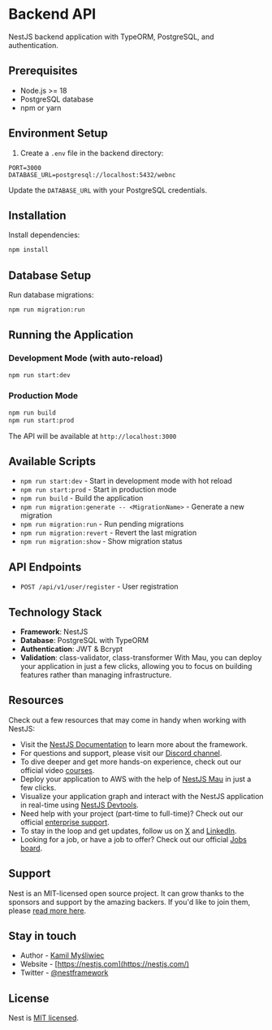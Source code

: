 # Backend API

NestJS backend application with TypeORM, PostgreSQL, and authentication.

## Prerequisites

- Node.js >= 18
- PostgreSQL database
- npm or yarn

## Environment Setup

1. Create a `.env` file in the backend directory:

```env
PORT=3000
DATABASE_URL=postgresql://localhost:5432/webnc
```

Update the `DATABASE_URL` with your PostgreSQL credentials.

## Installation

Install dependencies:

```bash
npm install
```

## Database Setup

Run database migrations:

```bash
npm run migration:run
```

## Running the Application

### Development Mode (with auto-reload)

```bash
npm run start:dev
```

### Production Mode

```bash
npm run build
npm run start:prod
```

The API will be available at `http://localhost:3000`

## Available Scripts

- `npm run start:dev` - Start in development mode with hot reload
- `npm run start:prod` - Start in production mode
- `npm run build` - Build the application
- `npm run migration:generate -- <MigrationName>` - Generate a new migration
- `npm run migration:run` - Run pending migrations
- `npm run migration:revert` - Revert the last migration
- `npm run migration:show` - Show migration status

## API Endpoints

- `POST /api/v1/user/register` - User registration

## Technology Stack

- **Framework**: NestJS
- **Database**: PostgreSQL with TypeORM
- **Authentication**: JWT & Bcrypt
- **Validation**: class-validator, class-transformer
  With Mau, you can deploy your application in just a few clicks, allowing you to focus on building features rather than managing infrastructure.

## Resources

Check out a few resources that may come in handy when working with NestJS:

- Visit the [NestJS Documentation](https://docs.nestjs.com) to learn more about the framework.
- For questions and support, please visit our [Discord channel](https://discord.gg/G7Qnnhy).
- To dive deeper and get more hands-on experience, check out our official video [courses](https://courses.nestjs.com/).
- Deploy your application to AWS with the help of [NestJS Mau](https://mau.nestjs.com) in just a few clicks.
- Visualize your application graph and interact with the NestJS application in real-time using [NestJS Devtools](https://devtools.nestjs.com).
- Need help with your project (part-time to full-time)? Check out our official [enterprise support](https://enterprise.nestjs.com).
- To stay in the loop and get updates, follow us on [X](https://x.com/nestframework) and [LinkedIn](https://linkedin.com/company/nestjs).
- Looking for a job, or have a job to offer? Check out our official [Jobs board](https://jobs.nestjs.com).

## Support

Nest is an MIT-licensed open source project. It can grow thanks to the sponsors and support by the amazing backers. If you'd like to join them, please [read more here](https://docs.nestjs.com/support).

## Stay in touch

- Author - [Kamil Myśliwiec](https://twitter.com/kammysliwiec)
- Website - [https://nestjs.com](https://nestjs.com/)
- Twitter - [@nestframework](https://twitter.com/nestframework)

## License

Nest is [MIT licensed](https://github.com/nestjs/nest/blob/master/LICENSE).
